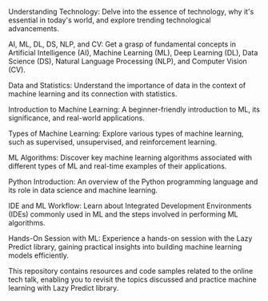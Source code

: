 Understanding Technology: Delve into the essence of technology, why it's essential in today's world, and explore trending technological advancements.

AI, ML, DL, DS, NLP, and CV: Get a grasp of fundamental concepts in Artificial Intelligence (AI), Machine Learning (ML), Deep Learning (DL), Data Science (DS), Natural Language Processing (NLP), and Computer Vision (CV).

Data and Statistics: Understand the importance of data in the context of machine learning and its connection with statistics.

Introduction to Machine Learning: A beginner-friendly introduction to ML, its significance, and real-world applications.

Types of Machine Learning: Explore various types of machine learning, such as supervised, unsupervised, and reinforcement learning.

ML Algorithms: Discover key machine learning algorithms associated with different types of ML and real-time examples of their applications.

Python Introduction: An overview of the Python programming language and its role in data science and machine learning.

IDE and ML Workflow: Learn about Integrated Development Environments (IDEs) commonly used in ML and the steps involved in performing ML algorithms.

Hands-On Session with ML: Experience a hands-on session with the Lazy Predict library, gaining practical insights into building machine learning models efficiently.

This repository contains resources and code samples related to the online tech talk, enabling you to revisit the topics discussed and practice machine learning with Lazy Predict library.
